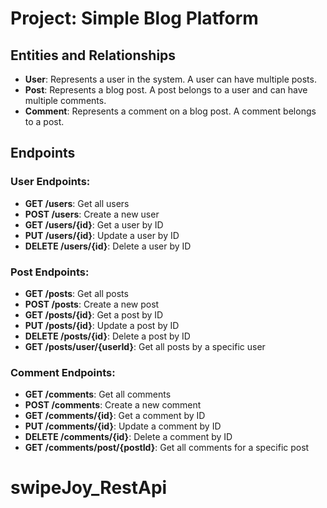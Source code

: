 # Project: Simple Blog Platform

## Entities and Relationships
- **User**: Represents a user in the system. A user can have multiple posts.
- **Post**: Represents a blog post. A post belongs to a user and can have multiple comments.
- **Comment**: Represents a comment on a blog post. A comment belongs to a post.

## Endpoints

### User Endpoints:
- **GET /users**: Get all users
- **POST /users**: Create a new user
- **GET /users/{id}**: Get a user by ID
- **PUT /users/{id}**: Update a user by ID
- **DELETE /users/{id}**: Delete a user by ID

### Post Endpoints:
- **GET /posts**: Get all posts
- **POST /posts**: Create a new post
- **GET /posts/{id}**: Get a post by ID
- **PUT /posts/{id}**: Update a post by ID
- **DELETE /posts/{id}**: Delete a post by ID
- **GET /posts/user/{userId}**: Get all posts by a specific user

### Comment Endpoints:
- **GET /comments**: Get all comments
- **POST /comments**: Create a new comment
- **GET /comments/{id}**: Get a comment by ID
- **PUT /comments/{id}**: Update a comment by ID
- **DELETE /comments/{id}**: Delete a comment by ID
- **GET /comments/post/{postId}**: Get all comments for a specific post
# swipeJoy_RestApi
